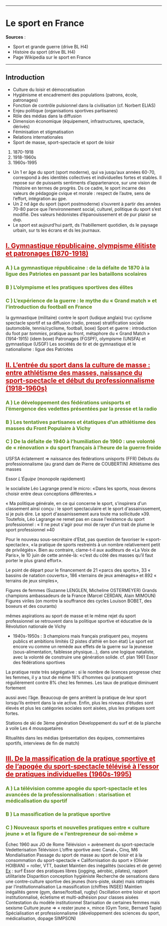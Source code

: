 ***
# Le sport en France
**Sources** : 
- Sport et grande guerre (drive BL H4)
- Histoire du sport (drive BL H4)
- Page Wikipedia sur le sport en France 
***
## Introduction 

- Culture du loisir et démocratisation 
- Hygiénisme et encadrement des populations (patrons, école, patronages)
- Fonction de contrôle pulsionnel dans la civilisation (cf. Norbert ELIAS)
- Enjeu politique (organisations sportives partisanes)
- Rôle des médias dans la diffusion 
- Dimension économique (équipement, infrastructures, spectacle, dérivés)
- Féminisation et stigmatisation 
- Relations internationales 
- Sport de masse, sport-spectacle et sport de loisir 

1. 1870-1918
2. 1918-1960s
3. 1960s-1995

- Un 1 er âge du sport (sport moderne), qui va jusqu’aux années 60-70, correspond à des
identités collectives et individuelles fortes et stables. Il repose sur de puissants
sentiments d’appartenance, sur une vision de l’histoire en termes de progrès. Ds ce
cadre, le sport incarne des valeurs de pédagogie cvique et morale : respect de l’autre,
sens de l’effort, intégration au gpe.
- Un 2 nd âge du sport (sport postmoderne) s’ouvrent à partir des années 70-80 parce que
l’environnement social, culturel, politique du sport s’est modifié. Des valeurs
hédonistes d’épanouissement et de pur plaisir se dvp.
- Le sport est aujourd’hui partt, ds l’habillement quotidien, ds le paysage urbain, sur ts
les écrans et ds les journaux.

## <span style="color:#c00000"><u>I. Gymnastique républicaine, olympisme élitiste et patronages (1870-1918)</u></span>

### <span style="color:#578a19">A ) La gymnastique républicaine : de la défaite de 1870 à la ligue des Patriotes en passant par les bataillons scolaires</span> 

### <span style="color:#578a19">B ) L’olympisme et les pratiques sportives des élites</span> 

### <span style="color:#578a19">C ) L’expérience de la guerre : le mythe du « Grand match » et l’introduction du football en France</span> 
 
la gymnastique (militaire) contre le sport (ludique anglais)
truc cyclisme 
spectacle sportif et sa diffusion (radio, presse)
stratification sociale (automobile, tennis/cyclisme, football, boxe)
Sport et guerre : introduction du foot par *tommies*, pratique au front, métaphore du « Grand Match » (1914-1915) (idem boxe)
Patronages (FGSPF), olympisme (UNSFA) et gymnastique (USGF)
Les sociétés de tir et de gymnastique et le nationalisme : ligue des Patriotes 

## <span style="color:#c00000"><u>II. L’entrée du sport dans la culture de masse : entre athlétisme des masses, naissance du sport-spectacle et début du professionnalisme (1918-1960s)</u></span> 

### <span style="color:#578a19">A ) Le développement des fédérations unisports et l’émergence des vedettes présentées par la presse et la radio</span> 

### <span style="color:#578a19">B ) Les tentatives partisanes et étatiques d’un athlétisme des masses du Front Populaire à Vichy</span> 

### <span style="color:#578a19">C ) De la défaite de 1940 à l’humiliation de 1960 : une volonté de « rénovation » du sport français à l’heure de la guerre froide</span> 


USFSA éclatement ⇒ naissance des fédérations unisports (FFR)
Débuts du professionnalisme (au grand dam de Pierre de COUBERTIN)
Athlétisme des masses 

Essor *L’Équipe* (monopole rapidement)

le socialiste Léo Lagrange prend le micro : « Dans les sports, nous devons choisir entre deux conceptions différentes. »

« Ma politique générale, en ce qui concerne le sport, s'inspirera d'un classement ainsi conçu : le sport spectaculaire et le sport d'assainissement, si je puis dire. Le sport d'assainissement aura toute ma sollicitude »39. Toutefois, Léo Lagrange ne remet pas en cause l'existence du sport professionnel : « Il ne peut s'agir pour moi de rayer d'un trait de plume le sport professionnel »40

Pour le nouveau sous-secrétaire d’Etat, pas question de favoriser le « sport-spectacle », « la pratique de sports restreints à un nombre relativement petit de privilégiés ». Bien au contraire, clame-t-il aux auditeurs de « La Voix de Paris », le 10  juin de cette année-là : « c’est du côté des masses qu’il faut porter le plus grand effort ».

Le point de départ pour le financement de 21 « parcs des sports », 33 « bassins de natation couverts », 186 « terrains de jeux aménagés » et 892 « terrains de jeux simples »,

Figures de femmes (Suzanne LENGLEN, Micheline OSTERMEYER)
Grands champions ambassadeurs de la France (Marcel CERDAN, Alain MIMOUN)
Figures viriles (on montre la souffrance des cycles Louison BOBET, des boxeurs et des courants)

mêmes aspirations au sport de masse et le même rejet du sport professionnel se retrouvent dans la politique sportive et éducative de la Révolution nationale de Vichy

- 1940s-1950s : ∃ champions mais français pratiquent peu, moyens publics et ambitions limités (2 pistes d’athlé en bon état) Le sport est encore vu comme un remède aux effets de la
guerre sur la jeunesse (sous-alimentation, faiblesse physique…), dans une logique nataliste, avec la volonté de
construire une génération solide. cf. plan 1961
Essor des fédérations sportives 

La pratique reste très ségrégative : si le nombre de licences progresse chez les femmes, il y a tout de même 18%
d’hommes qui pratiquent régulièrement contre 8% chez les femmes. Les taux de pratique diminuent fortement

aussi avec l’âge. Beaucoup de gens arrêtent la pratique de leur sport lorsqu’ils entrent dans la vie active. Enfin,
plus les niveaux d’études sont élevés et plus les catégories sociales sont aisées, plus les pratiques sont fortes.

Stations de ski de 3ème génération 
Développement du surf et de la planche à voile 
Les 4 mousquetaires

Ritualités dans les médias (présentation des équipes, commentaires sportifs, interviews de fin de match)

## <span style="color:#c00000"><u>III. De la massification de la pratique sportive et de  l’apogée du sport-spectacle télévisé à l’essor de pratiques individuelles (1960s-1995)</u></span>

### <span style="color:#578a19">A ) La télévision comme apogée du sport-spectacle et les avancées de la professionnalisation : starisation et médicalisation du sportif</span> 

### <span style="color:#578a19">B ) La massification de la pratique sportive</span> 

### <span style="color:#578a19">C ) Nouveaux sports et nouvelles pratiques entre « culture jeune » et la figure de « l’entrepreneur de soi-même »</span>

Échec 1960 aux JO de Rome
Télévision = avènement du sport-spectacle 
Vedetterisation 
Télévision 
L’offre sportive avec Canal+, Cinq, M6
Mondialisation 
Passage du sport de masse au sport de loisir et à la consommation du sport-spectacle 
« Californisation du sport » (Olivier HOIBIAN) = roller, VTT, basket
Maintien des inégalités (sociales et de genre) <u>Ex</u> : surf 
Essor des pratiques libres (jogging, aérobic, pilates), rapport utilitariste
Disparition conception hygiéniste 
Recherche de sensations dans une contre-culture sportive des jeunes (hors-piste, skate) mais rattrapés par l’institutionnalisation 
La massification (chiffres INSEE)
Maintien inégalités genre (gym, danse/football, rugby)
Oscillation entre loisir et sport institutionnalisé, écletisme et multi-adhésion pour classes aisées 
Contestation du modèle institutionnel 
Starisation de certaines femmes mais sexisme 
Culture jeune ⇒ « rester jeune », mince (Gym Tonic, Bernard Tapie) 
Spécialisation et professionnalisme (développement des sciences du sport, médicalisation, dopage SIMPSON)